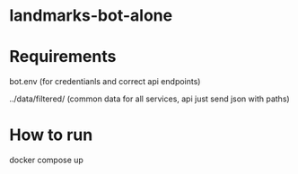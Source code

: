 # landmarks-bot-alone

# Requirements
bot.env (for credentianls and correct api endpoints)

../data/filtered/ (common data for all services, api just send json with paths)

# How to run
docker compose up
